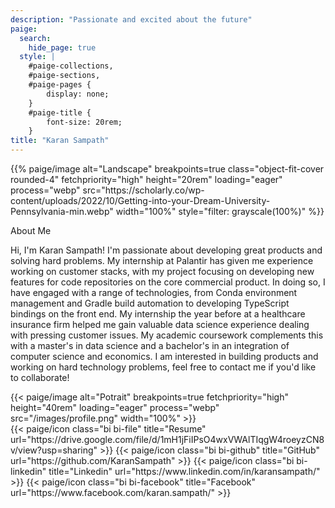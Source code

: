 ```yaml
---
description: "Passionate and excited about the future"
paige:
  search:
    hide_page: true
  style: |
    #paige-collections,
    #paige-sections,
    #paige-pages {
        display: none;
    }
    #paige-title {
        font-size: 20rem;
    }
title: "Karan Sampath"
---
```


<p>{{% paige/image alt="Landscape" breakpoints=true class="object-fit-cover rounded-4" fetchpriority="high" height="20rem" loading="eager" process="webp" src="https://scholarly.co/wp-content/uploads/2022/10/Getting-into-your-Dream-University-Pennsylvania-min.webp" width="100%" style="filter: grayscale(100%)"  %}}</p>

<p class="display-6 h4 text-left">About Me</p>

<div class="container-fluid">
    <div class="row">
        <div class="col-lg-6">
        <p class="lead text-left">Hi, I'm Karan Sampath! I'm passionate about developing great products and solving hard problems. My internship at Palantir has given me experience working on customer stacks, with my project focusing on developing new features for code repositories on the core commercial product. In doing so, I have engaged with a range of technologies, from Conda environment management and Gradle build automation to developing TypeScript bindings on the front end. My internship the year before at a healthcare insurance firm helped me gain valuable data science experience dealing with pressing customer issues. My academic coursework complements this with a master's in data science and a bachelor's in an integration of computer science and economics. I am interested in building products and working on hard technology problems, feel free to contact me if you'd like to collaborate!</p>
        </div>
        <div class="col-lg-6">
        {{< paige/image alt="Potrait" breakpoints=true fetchpriority="high" height="40rem" loading="eager" process="webp" src="/images/profile.png" width="100%" >}}
         </div>
    </div>
</div>



<div class="column-gap-3 d-flex display-6 justify-content-center mb-3">
    {{< paige/icon class="bi bi-file" title="Resume" url="https://drive.google.com/file/d/1mH1jFiIPsO4wxVWAlTIqgW4roeyzCN8v/view?usp=sharing" >}}
    {{< paige/icon class="bi bi-github" title="GitHub" url="https://github.com/KaranSampath" >}}
    {{< paige/icon class="bi bi-linkedin" title="Linkedin" url="https://www.linkedin.com/in/karansampath/" >}}
    {{< paige/icon class="bi bi-facebook" title="Facebook" url="https://www.facebook.com/karan.sampath/" >}}
</div>

